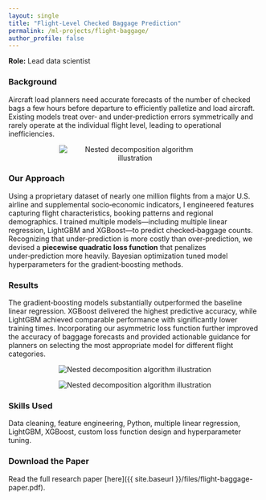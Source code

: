 ```yaml
---
layout: single
title: "Flight‑Level Checked Baggage Prediction"
permalink: /ml-projects/flight-baggage/
author_profile: false
---
```


**Role:** Lead data scientist

### Background

Aircraft load planners need accurate forecasts of the number of checked bags a few hours before departure to efficiently palletize and load aircraft. Existing models treat over‑ and under‑prediction errors symmetrically and rarely operate at the individual flight level, leading to operational inefficiencies.

<p  style="text-align: center;"><img src="{{ site.baseurl }}/assets/img/project-baggage-prediction.png" alt="Nested decomposition algorithm illustration" style="max-width:60%; height:auto;" /></p>

### Our Approach

Using a proprietary dataset of nearly one million flights from a major U.S. airline and supplemental socio‑economic indicators, I engineered features capturing flight characteristics, booking patterns and regional demographics. I trained multiple models—including multiple linear regression, LightGBM and XGBoost—to predict checked‑baggage counts. Recognizing that under‑prediction is more costly than over‑prediction, we devised a **piecewise quadratic loss function** that penalizes under‑prediction more heavily. Bayesian optimization tuned model hyperparameters for the gradient‑boosting methods.



### Results

The gradient‑boosting models substantially outperformed the baseline linear regression. XGBoost delivered the highest predictive accuracy, while LightGBM achieved comparable performance with significantly lower training times. Incorporating our asymmetric loss function further improved the accuracy of baggage forecasts and provided actionable guidance for planners on selecting the most appropriate model for different flight categories.

<p  style="text-align: center;"><img src="{{ site.baseurl }}/assets/img/Baggage_prediction_residual_differCu_MLR.png" alt="Nested decomposition algorithm illustration" style="max-width:80%; height:auto;" /></p>

<p  style="text-align: center;"><img src="{{ site.baseurl }}/assets/img/Baggage_prediction_residual_MLR_LGBM.png" alt="Nested decomposition algorithm illustration" style="max-width:80%; height:auto;" /></p>

### Skills Used

Data cleaning, feature engineering, Python, multiple linear regression, LightGBM, XGBoost, custom loss function design and hyperparameter tuning.

### Download the Paper

Read the full research paper [here]({{ site.baseurl }}/files/flight-baggage-paper.pdf).
